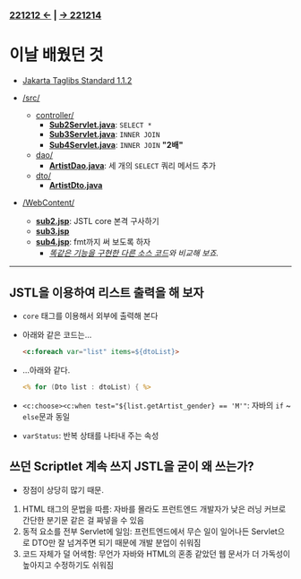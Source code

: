 ﻿#
### [221212 ←](../../../221205-230127_JSP/22-12/221212/) | [→ 221214](../../../221205-230127_JSP/22-12/221214/)

# 이날 배웠던 것

- [Jakarta Taglibs Standard 1.1.2](http://archive.apache.org/dist/jakarta/taglibs/standard/binaries/jakarta-taglibs-standard-1.1.2.zip)

- [/src/](../../../221205-230127_JSP/22-12/221213/jspstudy56/kadeServlet/src/)
    - [controller/](../../../221205-230127_JSP/22-12/221213/jspstudy56/kadeServlet/src/controller/)
        - [**Sub2Servlet.java**](../../../221205-230127_JSP/22-12/221213/jspstudy56/kadeServlet/src/controller/Sub2Servlet.java): `SELECT *`
        - [**Sub3Servlet.java**](../../../221205-230127_JSP/22-12/221213/jspstudy56/kadeServlet/src/controller/Sub3Servlet.java): `INNER JOIN`
        - [**Sub4Servlet.java**](../../../221205-230127_JSP/22-12/221213/jspstudy56/kadeServlet/src/controller/Sub4Servlet.java): `INNER JOIN` **"2배"**
    - [dao/](../../../221205-230127_JSP/22-12/221213/jspstudy56/kadeServlet/src/dao/)
        - [**ArtistDao.java**](../../../221205-230127_JSP/22-12/221213/jspstudy56/kadeServlet/src/dao/ArtistDao.java): 세 개의 `SELECT` 쿼리 메서드 추가
    - [dto/](../../../221205-230127_JSP/22-12/221213/jspstudy56/kadeServlet/src/dto/)
        - [**ArtistDto.java**](../../../221205-230127_JSP/22-12/221213/jspstudy56/kadeServlet/src/dto/ArtistDto.java)
- [/WebContent/](../../../221205-230127_JSP/22-12/221213/jspstudy56/kadeServlet/WebContent/)
    - [**sub2.jsp**](../../../221205-230127_JSP/22-12/221213/jspstudy56/kadeServlet/WebContent/sub2.jsp): JSTL core 본격 구사하기
    - [**sub3.jsp**](../../../221205-230127_JSP/22-12/221213/jspstudy56/kadeServlet/WebContent/sub3.jsp)
    - [**sub4.jsp**](../../../221205-230127_JSP/22-12/221213/jspstudy56/kadeServlet/WebContent/sub4.jsp): fmt까지 써 보도록 하자
        - _[똑같은 기능을 구현한 다른 소스 코드](../../../221205-230127_JSP/22-12/221208/jspstudy56/cbq_02/WebContent/read-rank.jsp)와 비교해 보죠._

---

## JSTL을 이용하여 리스트 출력을 해 보자

- `core` 태그를 이용해서 외부에 출력해 본다
- 아래와 같은 코드는...

    ```html
    <c:foreach var="list" items=${dtoList}>
    ```

- ...아래와 같다.

    ```jsp
    <% for (Dto list : dtoList) { %>
    ```

- `<c:choose><c:when test="${list.getArtist_gender} == 'M'"`: 자바의 `if` ~ `else`문과 동일
- `varStatus`: 반복 상태를 나타내 주는 속성

## 쓰던 Scriptlet 계속 쓰지 JSTL을 굳이 왜 쓰는가? 

- 장점이 상당히 많기 때문.

1. HTML 태그의 문법을 따름: 자바를 몰라도 프런트엔드 개발자가 낮은 러닝 커브로 간단한 분기문 같은 걸 짜넣을 수 있음
1. 동적 요소를 전부 Servlet에 일임: 프런트엔드에서 무슨 일이 일어나든 Servlet으로 DTO만 잘 넘겨주면 되기 때문에 개발 분업이 쉬워짐
1. 코드 자체가 덜 어색함: 무언가 자바와 HTML의 혼종 같았던 웹 문서가 더 가독성이 높아지고 수정하기도 쉬워짐